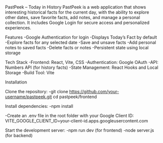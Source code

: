 PastPeek – Today in History
PastPeek is a web application that shows interesting historical facts for the current day, with the ability to explore other dates, save favorite facts, add notes, and manage a personal collection. It includes Google Login for secure access and personalized experiences.

Features
-Google Authentication for login
-Displays Today’s Fact by default
-Explore facts for any selected date
-Save and unsave facts
-Add personal notes to saved facts
-Delete facts or notes
-Persistent state using local storage

Tech Stack
-Frontend: React, Vite, CSS
-Authentication: Google OAuth
-API: Numbers API (for history facts)
-State Management: React Hooks and Local Storage
-Build Tool: Vite

Installation

Clone the repository:
-git clone https://github.com/your-username/pastpeek.git
cd pastpeek/frontend

Install dependencies:
-npm install

-Create an .env file in the root folder with your Google Client ID:
VITE_GOOGLE_CLIENT_ID=your-client-id.apps.googleusercontent.com

Start the development server:
-npm run dev (for frontend)
-node server.js (for backend)
